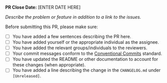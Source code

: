 **PR Close Date:** [ENTER DATE HERE]

_Describe the problem or feature in addition to a link to the issues._

Before submitting this PR, please make sure:

- [ ] You have added a few sentences describing the PR here.
- [ ] You have added yourself or the appropriate individual as the assignee.
- [ ] You have added the relevant groups/individuals to the reviewers.
- [ ] Your commit messages conform to the [Conventional
  Commits](https://www.conventionalcommits.org/en/v1.0.0/) standard.
- [ ] You have updated the README or other documentation to account for these
  changes (when appropriate).
- [ ] You have added a line describing the change in the `CHANGELOG.md` under
  `[Unreleased]`.

<!--

If you are adding new metadata elements, please uncomment this section and
complete the checklist as well:

- [ ] I have added my field definition to the appropriate
  `get_field_descriptions()` method. For example, if you add a field to
  subjects, you should include it in the `get_field_descriptions()` method at
  `packages/ccdi_models/src/metadata/field/description/harmonized/subject.rs`.
- [ ] I have confirmed that my field shows up in the relevant
  `/metadata/fields/<entity>` endpoint. For example. if you add a field to
  subjects, it should show up in the fields listed in the output of the
  `/metadata/fields/subject` endpoint.
- [ ] I have confirmed that my field shows up in the relevant wiki generation
  command. For example. if you add a field to subjects, it should show up in the
  `cargo run --release wiki subject` output.
- [ ] I have added the metadata field to the filter parameters for the 
  entity it is assigned to and have added a test covering the various filtering
  conditions.
-->
